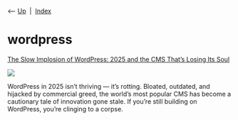 <div class="nav">

⟵ [Up](index.html)  \|  [Index](index.html)

</div>

# wordpress

<div class="cards">

<div class="card">

<div class="card-title">

[The Slow Implosion of WordPress: 2025 and the CMS That’s Losing Its
Soul](https://webdesignerdepot.com/the-slow-implosion-of-wordpress-2025-and-the-cms-thats-losing-its-soul/)

</div>

<div class="card-image">

[![](https://webdesignerdepot-wp.s3.us-east-2.amazonaws.com/2025/05/22150156/1-10.jpg)](https://webdesignerdepot.com/the-slow-implosion-of-wordpress-2025-and-the-cms-thats-losing-its-soul/)

</div>

WordPress in 2025 isn’t thriving — it’s rotting. Bloated, outdated, and
hijacked by commercial greed, the world’s most popular CMS has become a
cautionary tale of innovation gone stale. If you’re still building on
WordPress, you’re clinging to a corpse.

</div>

</div>

